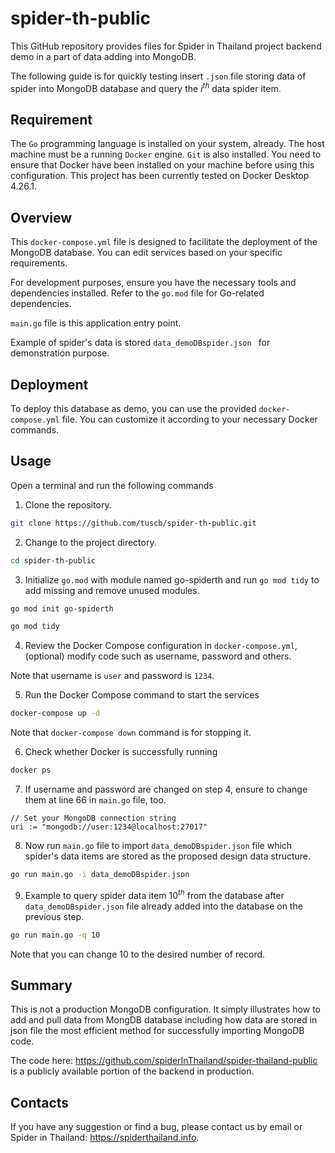 # spider-th-public
This GitHub repository provides files for Spider in Thailand project backend demo in a part of data adding into MongoDB.

The following guide is for quickly testing insert `.json` file storing data of spider into MongoDB database and query the $i^{th}$ data spider item.

## Requirement
The `Go` programming language is installed on your system, already.
The host machine must be a running `Docker` engine. `Git` is also installed.
You need to ensure that Docker have been installed on your machine before using this configuration.
This project has been currently tested on Docker Desktop 4.26.1. 

## Overview
This `docker-compose.yml` file is designed to facilitate the deployment of the MongoDB database. 
You can edit services based on your specific requirements. 

For development purposes, ensure you have the necessary tools and dependencies installed. 
Refer to the `go.mod` file for Go-related dependencies. 

`main.go` file is this application entry point.

Example of spider's data is stored `data_demoDBspider.json ` for demonstration purpose.

## Deployment
To deploy this database as demo, you can use the provided `docker-compose.yml` file. 
You can customize it according to your necessary Docker commands.


## Usage
Open a terminal and run the following commands

1. Clone the repository.
```bash
git clone https://github.com/tuscb/spider-th-public.git
```

2. Change to the project directory.
```bash
cd spider-th-public
```

3. Initialize `go.mod` with module named go-spiderth and run `go mod tidy` to add missing and remove unused modules.
```bash
go mod init go-spiderth
```
```bash
go mod tidy
```

4. Review the Docker Compose configuration in `docker-compose.yml`, (optional) modify code such as username, password and others. 

Note that username is `user` and password is `1234`.  

5. Run the Docker Compose command to start the services
```bash
docker-compose up -d
```
Note that `docker-compose down` command is for stopping it.

6. Check whether Docker is successfully running
```bash
docker ps
```

7. If username and password are changed on step 4, ensure to change them at line 66 in `main.go` file, too.
```
// Set your MongoDB connection string
uri := "mongodb://user:1234@localhost:27017"
```

8. Now run `main.go` file to import `data_demoDBspider.json` file which spider's data items are stored as the proposed design data structure. 
```bash
go run main.go -i data_demoDBspider.json 
```

9. Example to query spider data item $10^{th}$ from the database after `data_demoDBspider.json` file already added into the database on the previous step.
```bash
go run main.go -q 10
```
Note that you can change 10 to the desired number of record.

## Summary
This is not a production MongoDB configuration. It simply illustrates how to add and pull data from MongDB database including how data are stored in json file the most efficient method for successfully importing MongoDB code. 

The code here: https://github.com/spiderInThailand/spider-thailand-public is a publicly available portion of the backend in production. 

## Contacts
If you have any suggestion or find a bug, please contact us by email or Spider in Thailand: https://spiderthailand.info.
